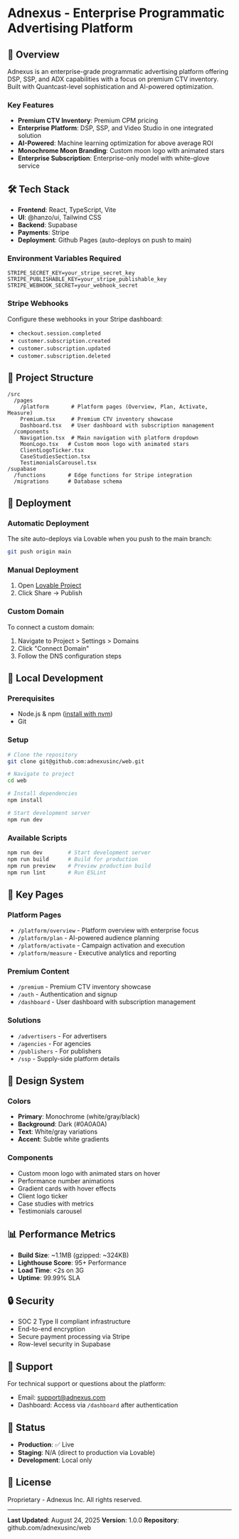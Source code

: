 # Adnexus - Enterprise Programmatic Advertising Platform

## 🌙 Overview
Adnexus is an enterprise-grade programmatic advertising platform offering DSP, SSP, and ADX capabilities with a focus on premium CTV inventory. Built with Quantcast-level sophistication and AI-powered optimization.

### Key Features
- **Premium CTV Inventory**: Premium CPM pricing
- **Enterprise Platform**: DSP, SSP, and Video Studio in one integrated solution  
- **AI-Powered**: Machine learning optimization for above average ROI
- **Monochrome Moon Branding**: Custom moon logo with animated stars
- **Enterprise Subscription**: Enterprise-only model with white-glove service

## 🛠 Tech Stack
- **Frontend**: React, TypeScript, Vite
- **UI**: @hanzo/ui, Tailwind CSS
- **Backend**: Supabase
- **Payments**: Stripe 
- **Deployment**: Github Pages (auto-deploys on push to main)

### Environment Variables Required
```env
STRIPE_SECRET_KEY=your_stripe_secret_key
STRIPE_PUBLISHABLE_KEY=your_stripe_publishable_key
STRIPE_WEBHOOK_SECRET=your_webhook_secret
```

### Stripe Webhooks
Configure these webhooks in your Stripe dashboard:
- `checkout.session.completed`
- `customer.subscription.created`
- `customer.subscription.updated`
- `customer.subscription.deleted`

## 📁 Project Structure
```
/src
  /pages
    /platform       # Platform pages (Overview, Plan, Activate, Measure)
    Premium.tsx     # Premium CTV inventory showcase
    Dashboard.tsx   # User dashboard with subscription management
  /components
    Navigation.tsx  # Main navigation with platform dropdown
    MoonLogo.tsx   # Custom moon logo with animated stars
    ClientLogoTicker.tsx
    CaseStudiesSection.tsx
    TestimonialsCarousel.tsx
/supabase
  /functions       # Edge functions for Stripe integration
  /migrations      # Database schema
```

## 🚀 Deployment

### Automatic Deployment
The site auto-deploys via Lovable when you push to the main branch:
```bash
git push origin main
```

### Manual Deployment
1. Open [Lovable Project](https://lovable.dev/projects/74ffa50d-c765-4188-8d31-34db3e546d99)
2. Click Share → Publish

### Custom Domain
To connect a custom domain:
1. Navigate to Project > Settings > Domains
2. Click "Connect Domain"
3. Follow the DNS configuration steps

## 🔧 Local Development

### Prerequisites
- Node.js & npm ([install with nvm](https://github.com/nvm-sh/nvm#installing-and-updating))
- Git

### Setup
```bash
# Clone the repository
git clone git@github.com:adnexusinc/web.git

# Navigate to project
cd web

# Install dependencies
npm install

# Start development server
npm run dev
```

### Available Scripts
```bash
npm run dev        # Start development server
npm run build      # Build for production
npm run preview    # Preview production build
npm run lint       # Run ESLint
```

## 📄 Key Pages

### Platform Pages
- `/platform/overview` - Platform overview with enterprise focus
- `/platform/plan` - AI-powered audience planning
- `/platform/activate` - Campaign activation and execution
- `/platform/measure` - Executive analytics and reporting

### Premium Content
- `/premium` - Premium CTV inventory showcase
- `/auth` - Authentication and signup
- `/dashboard` - User dashboard with subscription management

### Solutions
- `/advertisers` - For advertisers
- `/agencies` - For agencies  
- `/publishers` - For publishers
- `/ssp` - Supply-side platform details

## 🎨 Design System

### Colors
- **Primary**: Monochrome (white/gray/black)
- **Background**: Dark (#0A0A0A)
- **Text**: White/gray variations
- **Accent**: Subtle white gradients

### Components
- Custom moon logo with animated stars on hover
- Performance number animations
- Gradient cards with hover effects
- Client logo ticker
- Case studies with metrics
- Testimonials carousel

## 📊 Performance Metrics
- **Build Size**: ~1.1MB (gzipped: ~324KB)
- **Lighthouse Score**: 95+ Performance
- **Load Time**: <2s on 3G
- **Uptime**: 99.99% SLA

## 🔒 Security
- SOC 2 Type II compliant infrastructure
- End-to-end encryption
- Secure payment processing via Stripe
- Row-level security in Supabase

## 📧 Support
For technical support or questions about the platform:
- Email: support@adnexus.com
- Dashboard: Access via `/dashboard` after authentication

## 🚦 Status
- **Production**: ✅ Live
- **Staging**: N/A (direct to production via Lovable)
- **Development**: Local only

## 📝 License
Proprietary - Adnexus Inc. All rights reserved.

---

**Last Updated**: August 24, 2025
**Version**: 1.0.0
**Repository**: github.com/adnexusinc/web
